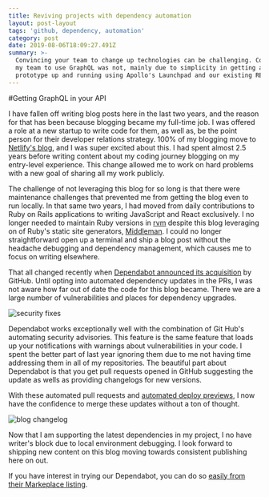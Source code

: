 ```yaml
---
title: Reviving projects with dependency automation
layout: post-layout
tags: 'github, dependency, automation'
category: post
date: 2019-08-06T18:09:27.491Z
summary: >-
  Convincing your team to change up technologies can be challenging. Convincing
  my team to use GraphQL was not, mainly due to simplicity in getting a GraphQL
  prototype up and running using Apollo's Launchpad and our existing REST API.
---
```

#Getting GraphQL in your API

I have fallen off writing blog posts here in the last two years, and the reason for that has been because blogging became my full-time job. I was offered a role at a new startup to write code for them, as well as, be the point person for their developer relations strategy. 100% of my blogging move to [Netlify's blog](https://www.netlify.com/blog/2017/04/20/creating-a-blog-with-middleman-and-netlify-cms/), and I was super excited about this. I had spent almost 2.5 years before writing content about my coding journey blogging on my entry-level experience. This change allowed me to work on hard problems with a new goal of sharing all my work publicly. 

The challenge of not leveraging this blog for so long is that there were maintenance challenges that prevented me from getting the blog even to run locally. In that same two years, I had moved from daily contributions to Ruby on Rails applications to writing JavaScript and React exclusively. I no longer needed to maintain Ruby versions in [rvm](https://rvm.io/) despite this blog leveraging on of Ruby's static site generators, [Middleman](https://middlemanapp.com/). I could no longer straightforward open up a terminal and ship a blog post without the headache debugging and dependency management, which causes me to focus on writing elsewhere. 

That all changed recently when [Dependabot announced its acquisition](https://dependabot.com/blog/hello-github/) by GitHub. Until opting into automated dependency updates in the PRs, I was not aware how far out of date the code for this blog became. There we are a large number of vulnerabilities and places for dependency upgrades.

![security fixes](/img/uploads/2019-08-06-security-fixes.png)

Dependabot works exceptionally well with the combination of Git Hub's automating security advisories. This feature is the same feature that loads up your notifications with warnings about vulnerabilities in your code. I spent the better part of last year ignoring them due to me not having time addressing them in all of my repositories. The beautiful part about Dependabot is that you get pull requests opened in GitHub suggesting the update as wells as providing changelogs for new versions. 

With these automated pull requests and [automated deploy previews](https://www.netlify.com/blog/2016/07/20/introducing-deploy-previews-in-netlify/), I now have the confidence to merge these updates without a ton of thought. 

![blog changelog](/img/uploads/2019-08-06-blog.changelog.png)

Now that I am supporting the latest dependencies in my project, I no have writer's block due to local environment debugging. I look forward to shipping new content on this blog moving towards consistent publishing here on out.  

If you have interest in trying our Dependabot, you can do so [easily from their Markeplace listing](https://github.com/marketplace/dependabot-preview). 
